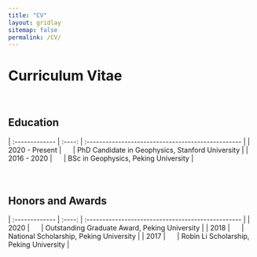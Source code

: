 ```yaml
---
title: "CV"
layout: gridlay
sitemap: false
permalink: /CV/
---
```


# Curriculum Vitae
#### &nbsp; ####

## Education

| :------------- | :----: | :------------------------------------------------- | 
| 2020 - Present | &nbsp;&nbsp;&nbsp;&nbsp; | PhD Candidate in Geophysics, Stanford University |
| 2016 - 2020    | &nbsp;&nbsp;&nbsp;&nbsp; | BSc in Geophysics, Peking University             |


#### &nbsp; ####
## Honors and Awards

| :------------- | :----: | :------------------------------------------------- | 
| 2020 | &nbsp;&nbsp;&nbsp;&nbsp; | Outstanding Graduate Award, Peking University |
| 2018 | &nbsp;&nbsp;&nbsp;&nbsp; | National Scholarship, Peking University |
| 2017 | &nbsp;&nbsp;&nbsp;&nbsp; | Robin Li Scholarship, Peking University |